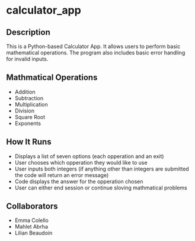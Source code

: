 # calculator_app

## Description 
This is a Python-based Calculator App. It allows users to perform basic mathematical operations. The program also includes basic error handling for invalid inputs. 

## Mathmatical Operations
- Addition
- Subtraction
- Multiplication
- Division
- Square Root
- Exponents

## How It Runs
- Displays a list of seven options (each opperation and an exit)
- User chooses which opperation they would like to use
- User inputs both integers (if anything other than integers are submitted the code will return an error message)
- Code displays the answer for the opperation chosen
- User can either end session or continue sloving mathmatical problems

## Collaborators

- Emma Colello
- Mahlet Abrha
- Lilian Beaudoin

